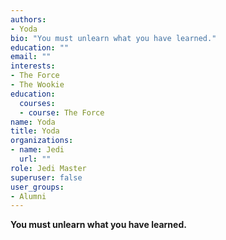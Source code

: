 ```yaml
---
authors:
- Yoda
bio: "You must unlearn what you have learned."
education: ""
email: ""
interests:
- The Force
- The Wookie
education:
  courses:
  - course: The Force
name: Yoda
title: Yoda
organizations:
- name: Jedi
  url: ""
role: Jedi Master
superuser: false
user_groups:
- Alumni
---
```


**You must unlearn what you have learned.**
